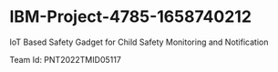 # IBM-Project-4785-1658740212
IoT Based Safety Gadget for Child Safety Monitoring and Notification

Team Id: PNT2022TMID05117
